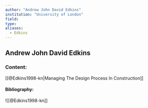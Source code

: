 ```yaml
---
author: "Andrew John David Edkins"
institution: "University of London"
field:
type:
aliases:
  - Edkins
---
```


## Andrew John David Edkins

### Content:
[[@Edkins1998-kn|Managing The Design Process In Construction]]

#### Bibliography:

![[@Edkins1998-kn]]